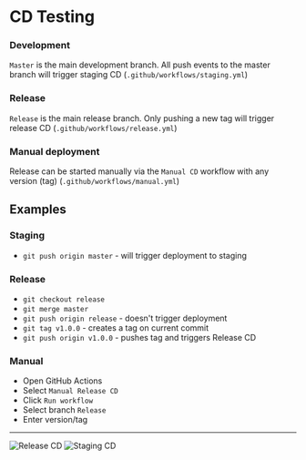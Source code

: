 # CD Testing

### Development
`Master` is the main development branch. All push events to the master branch will trigger staging CD (`.github/workflows/staging.yml`)

### Release
`Release` is the main release branch. Only pushing a new tag will trigger release CD (`.github/workflows/release.yml`)

### Manual deployment
Release can be started manually via the `Manual CD` workflow with any version (tag) (`.github/workflows/manual.yml`)

## Examples

### Staging
- `git push origin master` - will trigger deployment to staging

### Release
- `git checkout release`
- `git merge master`
- `git push origin release` - doesn't trigger deployment
- `git tag v1.0.0` - creates a tag on current commit
- `git push origin v1.0.0` - pushes tag and triggers Release CD

### Manual
- Open GitHub Actions
- Select `Manual Release CD`
- Click `Run workflow`
- Select branch `Release`
- Enter version/tag

---

![Release CD](https://github.com/yury-herlovich/github-actions/workflows/Release%20CD/badge.svg)
![Staging CD](https://github.com/yury-herlovich/github-actions/workflows/Staging%20CD/badge.svg)